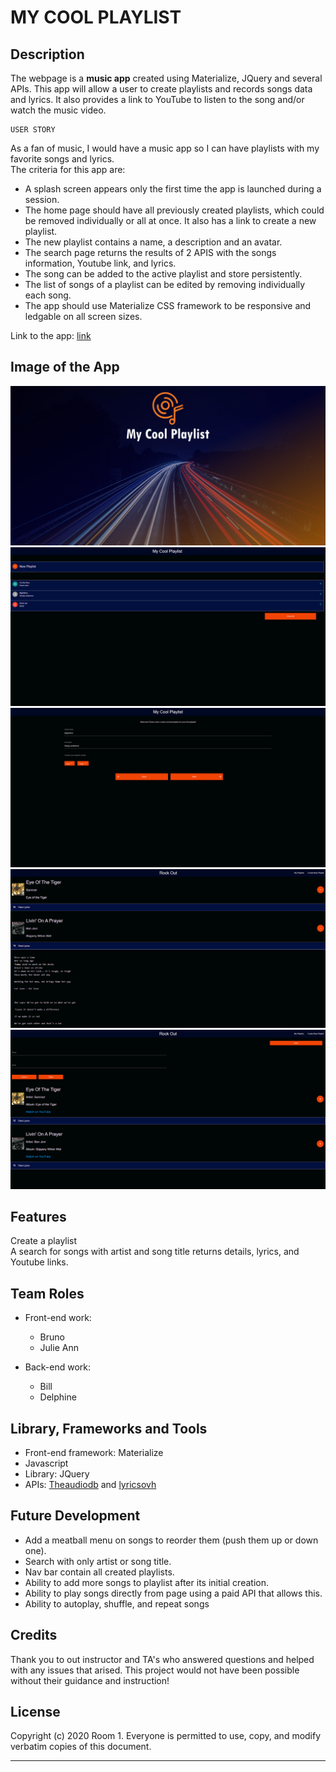 # MY COOL PLAYLIST

## Description 

The webpage is a __music app__ created using Materialize, JQuery and several APIs. This app will allow a user to create playlists and records songs data and lyrics. It also provides a link to YouTube to listen to the song and/or watch the music video. 

```
USER STORY
```
As a fan of music, I would have a music app so I can have playlists with my favorite songs and lyrics.  
The criteria for this app are:   
 - A splash screen appears only the first time the app is launched during a session.  
 - The home page should have all previously created playlists, which could be removed individually or all at once. It also has a link to create a new playlist.  
 - The new playlist contains a name, a description and an avatar.  
 - The search page returns the results of 2 APIS with the songs information, Youtube link, and lyrics.  
 - The song can be added to the active playlist and store persistently.   
 - The list of songs of a playlist can be edited by removing individually each song.  
 - The app should use Materialize CSS framework to be responsive and ledgable on all screen sizes. 

 Link to the app: [link]

## Image of the App


![Splash Screen](/assets/images/screenshots/splash_screenshot.png)
![Index](/assets/images/screenshots/index_screenshot.png)
![New Playlist](/assets/images/screenshots/newplaylist_screenshot.png)
![Playlist View](/assets/images/screenshots/playlistview_screenshot.png)
![Results](/assets/images/screenshots/results_screenshot.png)
 
## Features

Create a playlist  
A search for songs with artist and song title returns details, lyrics, and Youtube links.


## Team Roles

- Front-end work:  
    - Bruno  
    - Julie Ann  

- Back-end work:   
    - Bill  
    - Delphine  

## Library, Frameworks and Tools

- Front-end framework: Materialize
- Javascript 
- Library: JQuery
- APIs: [Theaudiodb] and [lyricsovh]  

## Future Development

- Add a meatball menu on songs to reorder them (push them up or down one).
- Search with only artist or song title.
- Nav bar contain all created playlists.
- Ability to add more songs to playlist after its initial creation.
- Ability to play songs directly from page using a paid API that allows this.
- Ability to autoplay, shuffle, and repeat songs  


## Credits
Thank you to out instructor and TA's who answered questions and helped with any issues that arised. This project would not have been possible without their guidance and instruction!

## License

Copyright (c) 2020 Room 1. Everyone is permitted to use, copy, and modify verbatim copies of this document.

---
[link]: https://sossw1.github.io/Playlist-Creator
[Theaudiodb]: https://www.theaudiodb.com/api_guide.php
[lyricsovh]: https://lyricsovh.docs.apiary.io/#
[Materialize]: https://materializecss.com/getting-started.html